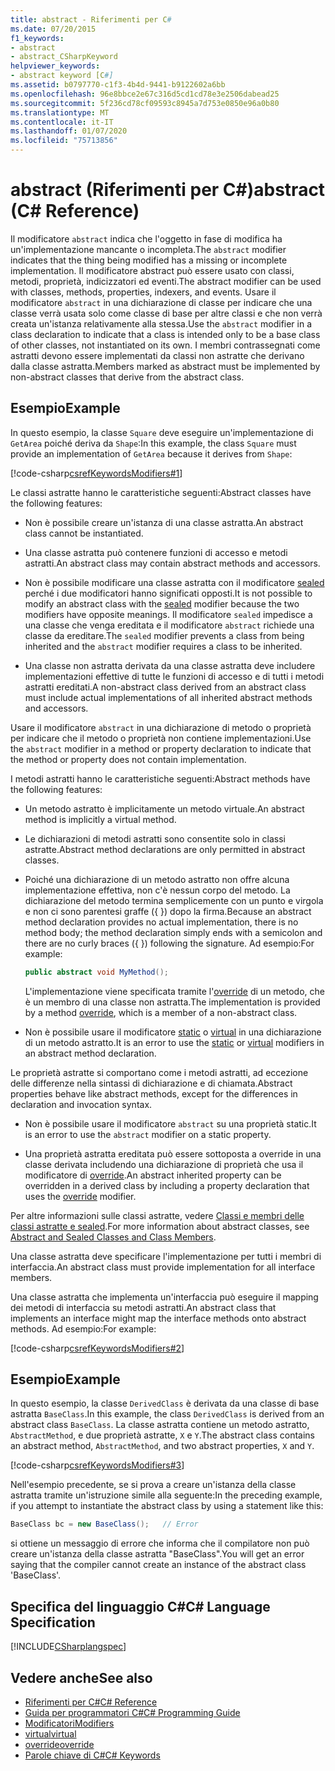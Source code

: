 ```yaml
---
title: abstract - Riferimenti per C#
ms.date: 07/20/2015
f1_keywords:
- abstract
- abstract_CSharpKeyword
helpviewer_keywords:
- abstract keyword [C#]
ms.assetid: b0797770-c1f3-4b4d-9441-b9122602a6bb
ms.openlocfilehash: 96e8bbce2e67c316d5cd1cd78e3e2506dabead25
ms.sourcegitcommit: 5f236cd78cf09593c8945a7d753e0850e96a0b80
ms.translationtype: MT
ms.contentlocale: it-IT
ms.lasthandoff: 01/07/2020
ms.locfileid: "75713856"
---
```

# <a name="abstract-c-reference"></a><span data-ttu-id="7134e-102">abstract (Riferimenti per C#)</span><span class="sxs-lookup"><span data-stu-id="7134e-102">abstract (C# Reference)</span></span>
<span data-ttu-id="7134e-103">Il modificatore `abstract` indica che l'oggetto in fase di modifica ha un'implementazione mancante o incompleta.</span><span class="sxs-lookup"><span data-stu-id="7134e-103">The `abstract` modifier indicates that the thing being modified has a missing or incomplete implementation.</span></span> <span data-ttu-id="7134e-104">Il modificatore abstract può essere usato con classi, metodi, proprietà, indicizzatori ed eventi.</span><span class="sxs-lookup"><span data-stu-id="7134e-104">The abstract modifier can be used with classes, methods, properties, indexers, and events.</span></span> <span data-ttu-id="7134e-105">Usare il modificatore `abstract` in una dichiarazione di classe per indicare che una classe verrà usata solo come classe di base per altre classi e che non verrà creata un'istanza relativamente alla stessa.</span><span class="sxs-lookup"><span data-stu-id="7134e-105">Use the `abstract` modifier in a class declaration to indicate that a class is intended only to be a base class of other classes, not instantiated on its own.</span></span> <span data-ttu-id="7134e-106">I membri contrassegnati come astratti devono essere implementati da classi non astratte che derivano dalla classe astratta.</span><span class="sxs-lookup"><span data-stu-id="7134e-106">Members marked as abstract must be implemented by non-abstract classes that derive from the abstract class.</span></span>
  
## <a name="example"></a><span data-ttu-id="7134e-107">Esempio</span><span class="sxs-lookup"><span data-stu-id="7134e-107">Example</span></span>  
 <span data-ttu-id="7134e-108">In questo esempio, la classe `Square` deve eseguire un'implementazione di `GetArea` poiché deriva da `Shape`:</span><span class="sxs-lookup"><span data-stu-id="7134e-108">In this example, the class `Square` must provide an implementation of `GetArea` because it derives from `Shape`:</span></span>  
  
 [!code-csharp[csrefKeywordsModifiers#1](~/samples/snippets/csharp/VS_Snippets_VBCSharp/csrefKeywordsModifiers/CS/csrefKeywordsModifiers.cs#1)]
  
 <span data-ttu-id="7134e-109">Le classi astratte hanno le caratteristiche seguenti:</span><span class="sxs-lookup"><span data-stu-id="7134e-109">Abstract classes have the following features:</span></span>  
  
- <span data-ttu-id="7134e-110">Non è possibile creare un'istanza di una classe astratta.</span><span class="sxs-lookup"><span data-stu-id="7134e-110">An abstract class cannot be instantiated.</span></span>  
  
- <span data-ttu-id="7134e-111">Una classe astratta può contenere funzioni di accesso e metodi astratti.</span><span class="sxs-lookup"><span data-stu-id="7134e-111">An abstract class may contain abstract methods and accessors.</span></span>  
  
- <span data-ttu-id="7134e-112">Non è possibile modificare una classe astratta con il modificatore [sealed](./sealed.md) perché i due modificatori hanno significati opposti.</span><span class="sxs-lookup"><span data-stu-id="7134e-112">It is not possible to modify an abstract class with the [sealed](./sealed.md) modifier because the two modifiers have opposite meanings.</span></span> <span data-ttu-id="7134e-113">Il modificatore `sealed` impedisce a una classe che venga ereditata e il modificatore `abstract` richiede una classe da ereditare.</span><span class="sxs-lookup"><span data-stu-id="7134e-113">The `sealed` modifier prevents a class from being inherited and the `abstract` modifier requires a class to be inherited.</span></span>  
  
- <span data-ttu-id="7134e-114">Una classe non astratta derivata da una classe astratta deve includere implementazioni effettive di tutte le funzioni di accesso e di tutti i metodi astratti ereditati.</span><span class="sxs-lookup"><span data-stu-id="7134e-114">A non-abstract class derived from an abstract class must include actual implementations of all inherited abstract methods and accessors.</span></span>  
  
 <span data-ttu-id="7134e-115">Usare il modificatore `abstract` in una dichiarazione di metodo o proprietà per indicare che il metodo o proprietà non contiene implementazioni.</span><span class="sxs-lookup"><span data-stu-id="7134e-115">Use the `abstract` modifier in a method or property declaration to indicate that the method or property does not contain implementation.</span></span>  
  
 <span data-ttu-id="7134e-116">I metodi astratti hanno le caratteristiche seguenti:</span><span class="sxs-lookup"><span data-stu-id="7134e-116">Abstract methods have the following features:</span></span>  
  
- <span data-ttu-id="7134e-117">Un metodo astratto è implicitamente un metodo virtuale.</span><span class="sxs-lookup"><span data-stu-id="7134e-117">An abstract method is implicitly a virtual method.</span></span>  
  
- <span data-ttu-id="7134e-118">Le dichiarazioni di metodi astratti sono consentite solo in classi astratte.</span><span class="sxs-lookup"><span data-stu-id="7134e-118">Abstract method declarations are only permitted in abstract classes.</span></span>  
  
- <span data-ttu-id="7134e-119">Poiché una dichiarazione di un metodo astratto non offre alcuna implementazione effettiva, non c'è nessun corpo del metodo. La dichiarazione del metodo termina semplicemente con un punto e virgola e non ci sono parentesi graffe ({ }) dopo la firma.</span><span class="sxs-lookup"><span data-stu-id="7134e-119">Because an abstract method declaration provides no actual implementation, there is no method body; the method declaration simply ends with a semicolon and there are no curly braces ({ }) following the signature.</span></span> <span data-ttu-id="7134e-120">Ad esempio:</span><span class="sxs-lookup"><span data-stu-id="7134e-120">For example:</span></span>  
  
    ```csharp  
    public abstract void MyMethod();  
    ```  
  
     <span data-ttu-id="7134e-121">L'implementazione viene specificata tramite l'[override](./override.md) di un metodo, che è un membro di una classe non astratta.</span><span class="sxs-lookup"><span data-stu-id="7134e-121">The implementation is provided by a method [override](./override.md), which is a member of a non-abstract class.</span></span>  
  
- <span data-ttu-id="7134e-122">Non è possibile usare il modificatore [static](./static.md) o [virtual](./virtual.md) in una dichiarazione di un metodo astratto.</span><span class="sxs-lookup"><span data-stu-id="7134e-122">It is an error to use the [static](./static.md) or [virtual](./virtual.md) modifiers in an abstract method declaration.</span></span>  
  
 <span data-ttu-id="7134e-123">Le proprietà astratte si comportano come i metodi astratti, ad eccezione delle differenze nella sintassi di dichiarazione e di chiamata.</span><span class="sxs-lookup"><span data-stu-id="7134e-123">Abstract properties behave like abstract methods, except for the differences in declaration and invocation syntax.</span></span>  
  
- <span data-ttu-id="7134e-124">Non è possibile usare il modificatore `abstract` su una proprietà static.</span><span class="sxs-lookup"><span data-stu-id="7134e-124">It is an error to use the `abstract` modifier on a static property.</span></span>  
  
- <span data-ttu-id="7134e-125">Una proprietà astratta ereditata può essere sottoposta a override in una classe derivata includendo una dichiarazione di proprietà che usa il modificatore di [override](./override.md).</span><span class="sxs-lookup"><span data-stu-id="7134e-125">An abstract inherited property can be overridden in a derived class by including a property declaration that uses the [override](./override.md) modifier.</span></span>  
  
 <span data-ttu-id="7134e-126">Per altre informazioni sulle classi astratte, vedere [Classi e membri delle classi astratte e sealed](../../programming-guide/classes-and-structs/abstract-and-sealed-classes-and-class-members.md).</span><span class="sxs-lookup"><span data-stu-id="7134e-126">For more information about abstract classes, see [Abstract and Sealed Classes and Class Members](../../programming-guide/classes-and-structs/abstract-and-sealed-classes-and-class-members.md).</span></span>  
  
 <span data-ttu-id="7134e-127">Una classe astratta deve specificare l'implementazione per tutti i membri di interfaccia.</span><span class="sxs-lookup"><span data-stu-id="7134e-127">An abstract class must provide implementation for all interface members.</span></span>  
  
 <span data-ttu-id="7134e-128">Una classe astratta che implementa un'interfaccia può eseguire il mapping dei metodi di interfaccia su metodi astratti.</span><span class="sxs-lookup"><span data-stu-id="7134e-128">An abstract class that implements an interface might map the interface methods onto abstract methods.</span></span> <span data-ttu-id="7134e-129">Ad esempio:</span><span class="sxs-lookup"><span data-stu-id="7134e-129">For example:</span></span>  
  
[!code-csharp[csrefKeywordsModifiers#2](~/samples/snippets/csharp/VS_Snippets_VBCSharp/csrefKeywordsModifiers/CS/csrefKeywordsModifiers.cs#2)]
  
## <a name="example"></a><span data-ttu-id="7134e-130">Esempio</span><span class="sxs-lookup"><span data-stu-id="7134e-130">Example</span></span>  
 <span data-ttu-id="7134e-131">In questo esempio, la classe `DerivedClass` è derivata da una classe di base astratta `BaseClass`.</span><span class="sxs-lookup"><span data-stu-id="7134e-131">In this example, the class `DerivedClass` is derived from an abstract class `BaseClass`.</span></span> <span data-ttu-id="7134e-132">La classe astratta contiene un metodo astratto, `AbstractMethod`, e due proprietà astratte, `X` e `Y`.</span><span class="sxs-lookup"><span data-stu-id="7134e-132">The abstract class contains an abstract method, `AbstractMethod`, and two abstract properties, `X` and `Y`.</span></span>  
  
[!code-csharp[csrefKeywordsModifiers#3](~/samples/snippets/csharp/VS_Snippets_VBCSharp/csrefKeywordsModifiers/CS/csrefKeywordsModifiers.cs#3)]
  
 <span data-ttu-id="7134e-133">Nell'esempio precedente, se si prova a creare un'istanza della classe astratta tramite un'istruzione simile alla seguente:</span><span class="sxs-lookup"><span data-stu-id="7134e-133">In the preceding example, if you attempt to instantiate the abstract class by using a statement like this:</span></span>  
  
```csharp
BaseClass bc = new BaseClass();   // Error  
```  
  
<span data-ttu-id="7134e-134">si ottiene un messaggio di errore che informa che il compilatore non può creare un'istanza della classe astratta "BaseClass".</span><span class="sxs-lookup"><span data-stu-id="7134e-134">You will get an error saying that the compiler cannot create an instance of the abstract class 'BaseClass'.</span></span>  
  
## <a name="c-language-specification"></a><span data-ttu-id="7134e-135">Specifica del linguaggio C#</span><span class="sxs-lookup"><span data-stu-id="7134e-135">C# Language Specification</span></span>  
 [!INCLUDE[CSharplangspec](~/includes/csharplangspec-md.md)]  
  
## <a name="see-also"></a><span data-ttu-id="7134e-136">Vedere anche</span><span class="sxs-lookup"><span data-stu-id="7134e-136">See also</span></span>

- [<span data-ttu-id="7134e-137">Riferimenti per C#</span><span class="sxs-lookup"><span data-stu-id="7134e-137">C# Reference</span></span>](../index.md)
- [<span data-ttu-id="7134e-138">Guida per programmatori C#</span><span class="sxs-lookup"><span data-stu-id="7134e-138">C# Programming Guide</span></span>](../../programming-guide/index.md)
- [<span data-ttu-id="7134e-139">Modificatori</span><span class="sxs-lookup"><span data-stu-id="7134e-139">Modifiers</span></span>](index.md)
- [<span data-ttu-id="7134e-140">virtual</span><span class="sxs-lookup"><span data-stu-id="7134e-140">virtual</span></span>](./virtual.md)
- [<span data-ttu-id="7134e-141">override</span><span class="sxs-lookup"><span data-stu-id="7134e-141">override</span></span>](./override.md)
- [<span data-ttu-id="7134e-142">Parole chiave di C#</span><span class="sxs-lookup"><span data-stu-id="7134e-142">C# Keywords</span></span>](./index.md)
